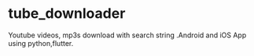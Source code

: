 # tube_downloader
Youtube videos, mp3s download with search string .Android and iOS App using python,flutter.
